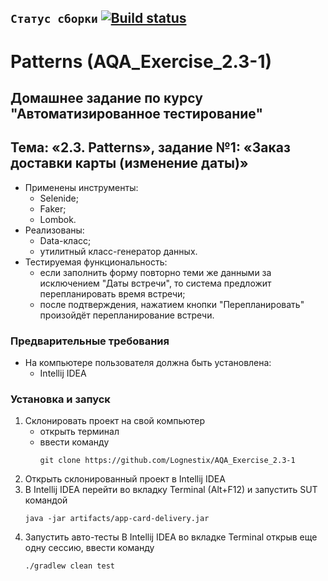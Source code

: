 ## `Статус сборки` [![Build status](https://ci.appveyor.com/api/projects/status/p4p82pacdqrwd6ly?svg=true)](https://ci.appveyor.com/project/Lognestix/aqa-exercise-2-3-1)
# Patterns (AQA_Exercise_2.3-1)
## Домашнее задание по курсу "Автоматизированное тестирование"
## Тема: «2.3. Patterns», задание №1: «Заказ доставки карты (изменение даты)»
- Применены инструменты:
	- Selenide;
	- Faker;
	- Lombok.
- Реализованы:
	- Data-класс;
	- утилитный класс-генератор данных.
- Тестируемая функциональность:
	- если заполнить форму повторно теми же данными за исключением "Даты встречи", то система предложит перепланировать время встречи;
	- после подтверждения, нажатием кнопки "Перепланировать" произойдёт перепланирование встречи.
### Предварительные требования
- На компьютере пользователя должна быть установлена:
	- Intellij IDEA
### Установка и запуск
1. Склонировать проект на свой компьютер
	- открыть терминал
	- ввести команду 
		```
		git clone https://github.com/Lognestix/AQA_Exercise_2.3-1
		```
1. Открыть склонированный проект в Intellij IDEA
1. В Intellij IDEA перейти во вкладку Terminal (Alt+F12) и запустить SUT командой
	```
	java -jar artifacts/app-card-delivery.jar
	```
1. Запустить авто-тесты В Intellij IDEA во вкладке Terminal открыв еще одну сессию, ввести команду
	```
	./gradlew clean test
	```